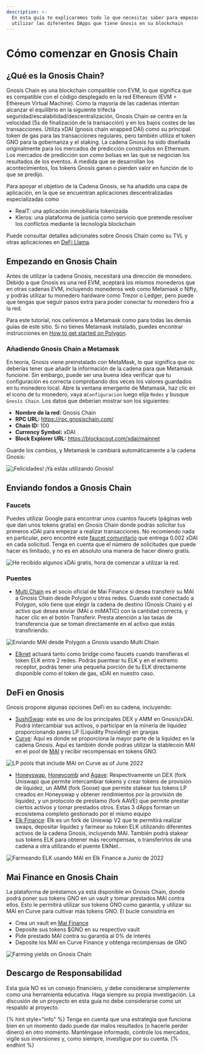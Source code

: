 ```yaml
---
description: >-
  En esta guía te explicaremos todo lo que necesitas saber para empezar a
  utilizar las diferentes DApps que tiene Gnosis en su blockchain
---
```


# Cómo comenzar en Gnosis Chain

## ¿Qué es la Gnosis Chain?

Gnosis Chain es una blockchain compatible con EVM, lo que significa que es compatible con el código desplegado en la red Ethereum (EVM = Ethereum Virtual Machine). Como la mayoría de las cadenas intentan alcanzar el equilibrio en la siguiente trifecta seguridad/escalabilidad/descentralización, Gnosis Chain se centra en la velocidad (5s de finalización de la transacción) y en los bajos costes de las transacciones. Utiliza xDAI (gnosis chain wrapped DAI) como su principal token de gas para las transacciones regulares, pero también utiliza el token GNO para la gobernanza y el staking. La cadena Gnosis ha sido diseñada originalmente para los mercados de predicción construidos en Ethereum. Los mercados de predicción son como bolsas en las que se negocian los resultados de los eventos. A medida que se desarrollan los acontecimientos, los tokens Gnosis ganan o pierden valor en función de lo que se predijo.&#x20;

Para apoyar el objetivo de la Cadena Gnosis, se ha añadido una capa de aplicación, en la que se encuentran aplicaciones descentralizadas especializadas como

* RealT: una aplicación inmobiliaria tokenizada
* Kleros: una plataforma de justicia como servicio que pretende resolver los conflictos mediante la tecnología blockchain

Puede consultar detalles adicionales sobre Gnosis Chain como su TVL y otras aplicaciones en [DeFi Llama](https://defillama.com/chain/Gnosis).

## Empezando en Gnosis Chain

Antes de utilizar la cadena Gnosis, necesitará una dirección de monedero. Debido a que Gnosis es una red EVM, aceptará los mismos monederos que en otras cadenas EVM, incluyendo monederos web como Metamask o Nifty, y podrás utilizar tu monedero hardware como Trezor o Ledger, pero puede que tengas que seguir pasos extra para poder conectar tu monedero frío a la red.&#x20;

Para este tutorial, nos ceñiremos a Metamask como para todas las demás guías de este sitio. Si no tienes Metamask instalado, puedes encontrar instrucciones en [How to get started on Polygon](../polygon/how-to-get-started-on-polygon.md).

### Añadiendo Gnosis Chain a Metamask

En teoría, Gnosis viene preinstalado con MetaMask, lo que significa que no deberías tener que añadir la información de la cadena para que Metamask funcione. Sin embargo, puede ser una buena idea verificar que tu configuración es correcta comprobando dos veces los valores guardados en tu monedero local. Abre la ventana emergente de Metamask, haz clic en el icono de tu monedero, vaya a`Configuración` luego elija `Redes` y busque `Gnosis Chain`. Los datos que deberian mostrar son los siguientes:

* **Nombre de la red:** Gnosis Chain
* &#x20;**RPC URL:** https://rpc.gnosischain.com/
* **Chain ID:** 100
* **Currency Symbol:** xDAI
* **Block Explorer URL:** https://blockscout.com/xdai/mainnet

Guarde los cambios, y Metamask le cambiará automáticamente a la cadena Gnosis:

![¡Felicidades! ¡Ya estás utilizando Gnosis!](../../.gitbook/assets/gnosis-0.png)

## Enviando fondos a  Gnosis Chain

### Faucets

Puedes utilizar Google para encontrar unos cuantos faucets (páginas web que dan unos tokens gratis) en Gnosis Chain donde podrás solicitar tus primeros xDAI para empezar a realizar transacciones. No recomiendo nada en particular, pero encontré este [faucet comunitario](https://www.gimlu.com/faucet) que entrega 0.002 xDAI en cada solicitud. Tenga en cuenta que el número de solicitudes que puede hacer es limitado, y no es en absoluto una manera de hacer dinero gratis.

![He recibido algunos xDAi gratis, hora de comenzar a utilizar la red.](../../.gitbook/assets/gnosis-1.png)

### Puentes

* [Multi Chain](https://app.multichain.org/#/router) es el socio oficial de Mai Finance si desea transferir su MAI a Gnosis Chain desde Polygon u otras redes. Cuando esté conectado a Polygon, sólo tiene que elegir la cadena de destino (Gnosis Chain) y el activo que desea enviar (MAI o miMATIC) con la cantidad correcta, y hacer clic en el botón Transferir. Presta atención a las tasas de transferencia que se toman directamente en el activo que estás transfiriendo.

![Enviando MAI desde Polygon a Gnosis usando Multi Chain](../../.gitbook/assets/gnosis-2.png)

* [Elknet](https://app.elk.finance/#/elknet) actuará tanto como bridge como faucets cuando transfieras el token ELK entre 2 redes. Podrás puentear tu ELK y en el extremo receptor, podrás tener una pequeña porción de tu ELK directamente disponible como el token de gas, xDAI en nuestro caso.

## DeFi en Gnosis

Gnosis propone algunas opciones DeFi en su cadena, incluyendo:

* [SushiSwap](https://app.sushi.com/farm?chainId=100): este es uno de los principales DEX y AMM en Gnosis/xDAI. Podrá intercambiar sus activos, o participar en la minería de liquidez proporcionando pares LP (Liquidity Providing) en granjas
* [Curve](https://xdai.curve.fi/): Aquí es donde se proporciona la mayor parte de la liquidez en la cadena Gnosis. Aquí es también donde podras utilizar la stablecoin MAI en el pool de [MAI](https://xdai.curve.fi/factory/4) y recibir recompensas en tokens GNO.

![LP pools that include MAI on Curve as of June 2022](../../.gitbook/assets/gnosis-3.png)

* [Honeyswap](https://app.honeyswap.org/#/pool), [Honeycomb](https://1hive.io/#/wallet) and [Agave](https://app.agave.finance/#/dashboard): Respectivamente un DEX (fork Uniswap) que permite intercambiar tokens y crear tokens de provisión de liquidez, un AMM (fork Goose) que permite stakear tus tokens LP creados en Honeyswap y obtener rendimientos por la provisión de liquidez, y un protocolo de préstamo (fork AAVE) que permite prestar ciertos activos y tomar prestados otros. Estas 3 dApps forman un ecosistema completo gestionado por el mismo equipo
* [Elk Finance](https://app.elk.finance/#/farms): Elk es un fork de Uniswap V2 que te permitirá realizar swaps, depositar liquidez y farmear su token ELK utilizando diferentes activos de la cadena Gnosis, incluyendo MAI. También podrá stakear sus tokens ELK para obtener más recompensas, o transferirlos de una cadena a otra utilizando el puente ElkNet..

![Farmeando ELK usando MAI en Elk Finance a Junio de 2022](../../.gitbook/assets/gnosis-5.png)

## Mai Finance en Gnosis Chain

La plataforma de préstamos ya está disponible en Gnosis Chain, donde podrá poner sus tokens GNO en un vault y tomar prestados MAI contra ellos. Esto le permitirá utilizar sus tokens GNO como garantía, y utilizar su MAI en Curve para cultivar más tokens GNO. El bucle consistiría en

* Crea un vault en [Mai Finance](https://app.mai.finance)
* Deposite sus tokens $GNO en su respectivo vault
* Pide prestado MAI contra su garantía al 0% de interés&#x20;
* Deposite los MAI en Curve Finance y obtenga recompensas de GNO

![Farming yields on Gnosis Chain](../../.gitbook/assets/gnosis-4.png)

## Descargo de Responsabilidad

Esta guía NO es un consejo financiero, y debe considerarse simplemente como una herramienta educativa. Haga siempre su propia investigación. La discusión de un proyecto en esta guía no debe considerarse como un respaldo al proyecto.

{% hint style="info" %}
Tenga en cuenta que una estrategia que funciona bien en un momento dado puede dar malos resultados (o hacerle perder dinero) en otro momento. Manténgase informado, controle los mercados, vigile sus inversiones y, como siempre, investigue por su cuenta.
{% endhint %}
